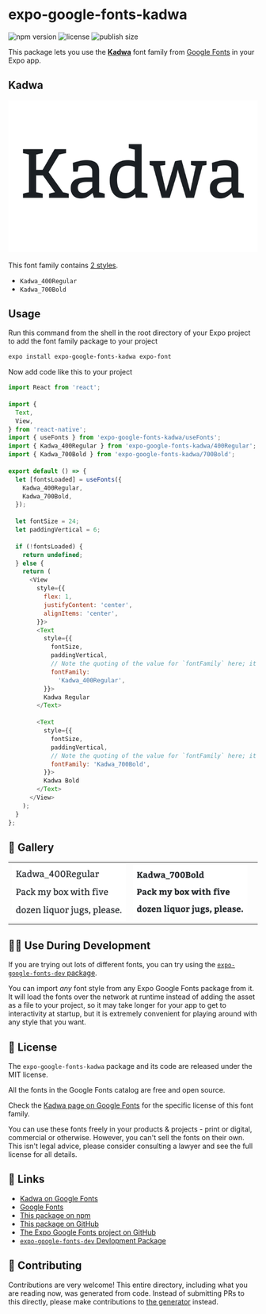 # expo-google-fonts-kadwa

![npm version](https://flat.badgen.net/npm/v/expo-google-fonts-kadwa)
![license](https://flat.badgen.net/github/license/expo/google-fonts)
![publish size](https://flat.badgen.net/packagephobia/install/expo-google-fonts-kadwa)

This package lets you use the [**Kadwa**](https://fonts.google.com/specimen/Kadwa) font family from [Google Fonts](https://fonts.google.com/) in your Expo app.

## Kadwa

![Kadwa](./font-family.png)

This font family contains [2 styles](#-gallery).

- `Kadwa_400Regular`
- `Kadwa_700Bold`

## Usage

Run this command from the shell in the root directory of your Expo project to add the font family package to your project
```sh
expo install expo-google-fonts-kadwa expo-font
```

Now add code like this to your project
```js
import React from 'react';

import {
  Text,
  View,
} from 'react-native';
import { useFonts } from 'expo-google-fonts-kadwa/useFonts';
import { Kadwa_400Regular } from 'expo-google-fonts-kadwa/400Regular';
import { Kadwa_700Bold } from 'expo-google-fonts-kadwa/700Bold';

export default () => {
  let [fontsLoaded] = useFonts({
    Kadwa_400Regular,
    Kadwa_700Bold,
  });

  let fontSize = 24;
  let paddingVertical = 6;

  if (!fontsLoaded) {
    return undefined;
  } else {
    return (
      <View
        style={{
          flex: 1,
          justifyContent: 'center',
          alignItems: 'center',
        }}>
        <Text
          style={{
            fontSize,
            paddingVertical,
            // Note the quoting of the value for `fontFamily` here; it expects a string!
            fontFamily:
              'Kadwa_400Regular',
          }}>
          Kadwa Regular
        </Text>

        <Text
          style={{
            fontSize,
            paddingVertical,
            // Note the quoting of the value for `fontFamily` here; it expects a string!
            fontFamily: 'Kadwa_700Bold',
          }}>
          Kadwa Bold
        </Text>
      </View>
    );
  }
};

```

## 🔡 Gallery


||||
|-|-|-|
|![Kadwa_400Regular](.//400Regular/Kadwa_400Regular.ttf.png)|![Kadwa_700Bold](.//700Bold/Kadwa_700Bold.ttf.png)|||


## 👩‍💻 Use During Development

If you are trying out lots of different fonts, you can try using the [`expo-google-fonts-dev` package](https://github.com/freeboub/google-fonts/tree/master/font-packages/dev#readme).

You can import *any* font style from any Expo Google Fonts package from it. It will load the fonts
over the network at runtime instead of adding the asset as a file to your project, so it may take longer
for your app to get to interactivity at startup, but it is extremely convenient
for playing around with any style that you want.

## 📖 License

The `expo-google-fonts-kadwa` package and its code are released under the MIT license.

All the fonts in the Google Fonts catalog are free and open source.

Check the [Kadwa page on Google Fonts](https://fonts.google.com/specimen/Kadwa) for the specific license of this font family.

You can use these fonts freely in your products & projects - print or digital, commercial or otherwise. However, you can't sell the fonts on their own. This isn't legal advice, please consider consulting a lawyer and see the full license for all details.

## 🔗 Links

- [Kadwa on Google Fonts](https://fonts.google.com/specimen/Kadwa)
- [Google Fonts](https://fonts.google.com/)
- [This package on npm](https://www.npmjs.com/package/expo-google-fonts-kadwa)
- [This package on GitHub](https://github.com/freeboub/google-fonts/tree/master/font-packages/kadwa)
- [The Expo Google Fonts project on GitHub](https://github.com/freeboub/google-fonts)
- [`expo-google-fonts-dev` Devlopment Package](https://github.com/freeboub/google-fonts/tree/master/font-packages/dev)

## 🤝 Contributing

Contributions are very welcome! This entire directory, including what you are reading now, was generated from code. Instead of submitting PRs to this directly, please make contributions to [the generator](https://github.com/freeboub/google-fonts/tree/master/packages/generator) instead.
